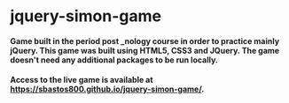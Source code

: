 # jquery-simon-game

#### Game built in the period post _nology course in order to practice mainly jQuery. This game was built using HTML5, CSS3 and JQuery. The game doesn't need any additional packages to be run locally.
####  Access to the live game is available at https://sbastos800.github.io/jquery-simon-game/.
